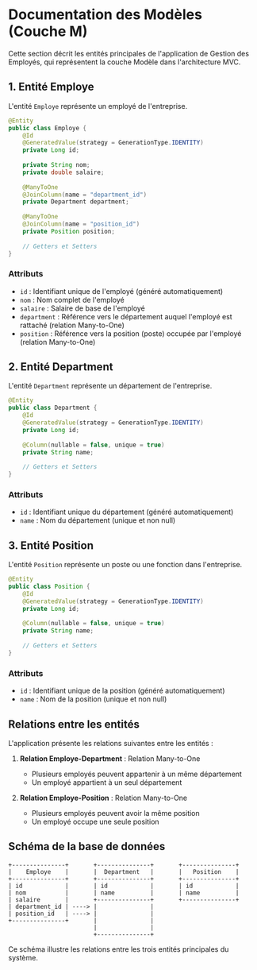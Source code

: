 # Documentation des Modèles (Couche M)

Cette section décrit les entités principales de l'application de Gestion des Employés, qui représentent la couche Modèle dans l'architecture MVC.

## 1. Entité Employe

L'entité `Employe` représente un employé de l'entreprise.

```java
@Entity
public class Employe {
    @Id
    @GeneratedValue(strategy = GenerationType.IDENTITY)
    private Long id;
    
    private String nom;
    private double salaire;
    
    @ManyToOne
    @JoinColumn(name = "department_id")
    private Department department;
    
    @ManyToOne
    @JoinColumn(name = "position_id")
    private Position position;
    
    // Getters et Setters
}
```

### Attributs
- `id` : Identifiant unique de l'employé (généré automatiquement)
- `nom` : Nom complet de l'employé
- `salaire` : Salaire de base de l'employé
- `department` : Référence vers le département auquel l'employé est rattaché (relation Many-to-One)
- `position` : Référence vers la position (poste) occupée par l'employé (relation Many-to-One)

## 2. Entité Department

L'entité `Department` représente un département de l'entreprise.

```java
@Entity
public class Department {
    @Id
    @GeneratedValue(strategy = GenerationType.IDENTITY)
    private Long id;
    
    @Column(nullable = false, unique = true)
    private String name;
    
    // Getters et Setters
}
```

### Attributs
- `id` : Identifiant unique du département (généré automatiquement)
- `name` : Nom du département (unique et non null)

## 3. Entité Position

L'entité `Position` représente un poste ou une fonction dans l'entreprise.

```java
@Entity
public class Position {
    @Id
    @GeneratedValue(strategy = GenerationType.IDENTITY)
    private Long id;
    
    @Column(nullable = false, unique = true)
    private String name;
    
    // Getters et Setters
}
```

### Attributs
- `id` : Identifiant unique de la position (généré automatiquement)
- `name` : Nom de la position (unique et non null)

## Relations entre les entités

L'application présente les relations suivantes entre les entités :

1. **Relation Employe-Department** : Relation Many-to-One
   - Plusieurs employés peuvent appartenir à un même département
   - Un employé appartient à un seul département

2. **Relation Employe-Position** : Relation Many-to-One
   - Plusieurs employés peuvent avoir la même position
   - Un employé occupe une seule position

## Schéma de la base de données

```
+---------------+       +---------------+       +---------------+
|    Employe    |       |  Department   |       |   Position    |
+---------------+       +---------------+       +---------------+
| id            |       | id            |       | id            |
| nom           |       | name          |       | name          |
| salaire       |       +---------------+       +---------------+
| department_id | ----> |               |
| position_id   | ----> |               |
+---------------+       |               |
                        |               |
                        +---------------+
```

Ce schéma illustre les relations entre les trois entités principales du système.
